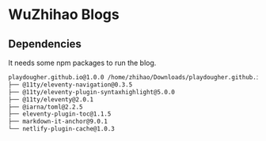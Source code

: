 # WuZhihao Blogs

## Dependencies

It needs some npm packages to run the blog.
```sh
playdougher.github.io@1.0.0 /home/zhihao/Downloads/playdougher.github.io
├── @11ty/eleventy-navigation@0.3.5
├── @11ty/eleventy-plugin-syntaxhighlight@5.0.0
├── @11ty/eleventy@2.0.1
├── @iarna/toml@2.2.5
├── eleventy-plugin-toc@1.1.5
├── markdown-it-anchor@9.0.1
└── netlify-plugin-cache@1.0.3
```

